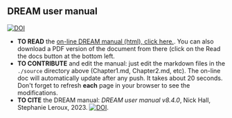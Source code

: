 ## DREAM user manual
[![DOI](https://zenodo.org/badge/578773099.svg)](https://zenodo.org/badge/latestdoi/578773099)
* __TO READ__  the [on-line DREAM manual (html), click here.](https://dreamusermanual.readthedocs.io/en/latest/). You can also download a PDF version of the document from there (click on the Read the docs button at the bottom left.
* __TO CONTRIBUTE__ and edit the manual: just edit the markdown files in the  `./source` directory above (Chapter1.md, Chapter2.md, etc). The on-line doc will automatically update after any push. It takes about 20 seconds. Don't forget  to refresh __each__ page in your browser to see the modifications.
* __TO CITE__ the DREAM manual: _DREAM user manual v8.4.0_, Nick Hall, Stephanie Leroux, 2023.
[![DOI](https://zenodo.org/badge/578773099.svg)](https://zenodo.org/badge/latestdoi/578773099).
